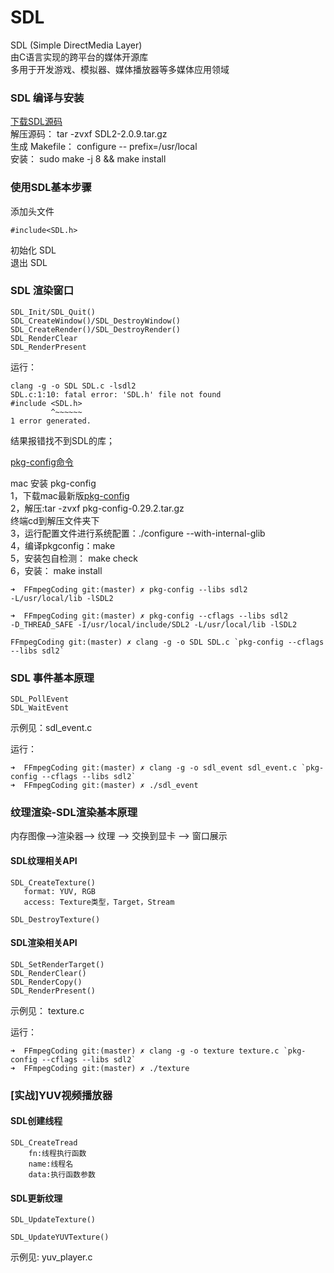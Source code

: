# SDL 

SDL (Simple DirectMedia Layer)  
由C语言实现的跨平台的媒体开源库  
多用于开发游戏、模拟器、媒体播放器等多媒体应用领域  

### SDL 编译与安装  

[下载SDL源码](http://www.libsdl.org/download-2.0.php)  
解压源码： tar -zvxf SDL2-2.0.9.tar.gz  
生成 Makefile： configure -- prefix=/usr/local  
安装： sudo make -j 8 && make install  

### 使用SDL基本步骤  
添加头文件 

```
#include<SDL.h>  
```
初始化 SDL  
退出 SDL  


### SDL 渲染窗口  
```
SDL_Init/SDL_Quit()  
SDL_CreateWindow()/SDL_DestroyWindow()  
SDL_CreateRender()/SDL_DestroyRender()
SDL_RenderClear
SDL_RenderPresent    
```

运行：

```
clang -g -o SDL SDL.c -lsdl2
SDL.c:1:10: fatal error: 'SDL.h' file not found
#include <SDL.h>
         ^~~~~~~
1 error generated.
```
结果报错找不到SDL的库；  

[pkg-config命令](https://www.jianshu.com/p/7eee92d8ad7b) 
 
mac 安装 pkg-config  
1，下载mac最新版[pkg-config](https://pkg-config.freedesktop.org/releases/)  
2，解压:tar -zvxf pkg-config-0.29.2.tar.gz  
   终端cd到解压文件夹下  
3，运行配置文件进行系统配置：./configure --with-internal-glib  
4，编译pkgconfig：make  
5，安装包自检测： make check  
6，安装： make install   


```
➜  FFmpegCoding git:(master) ✗ pkg-config --libs sdl2
-L/usr/local/lib -lSDL2

➜  FFmpegCoding git:(master) ✗ pkg-config --cflags --libs sdl2
-D_THREAD_SAFE -I/usr/local/include/SDL2 -L/usr/local/lib -lSDL2

FFmpegCoding git:(master) ✗ clang -g -o SDL SDL.c `pkg-config --cflags --libs sdl2`

```

### SDL 事件基本原理  

```
SDL_PollEvent
SDL_WaitEvent
``` 

示例见：sdl_event.c  

运行：

```
➜  FFmpegCoding git:(master) ✗ clang -g -o sdl_event sdl_event.c `pkg-config --cflags --libs sdl2`
➜  FFmpegCoding git:(master) ✗ ./sdl_event
```



### 纹理渲染-SDL渲染基本原理  
内存图像-->渲染器--> 纹理 --> 交换到显卡 --> 窗口展示  

#### SDL纹理相关API
```
SDL_CreateTexture()
   format: YUV, RGB  
   access: Texture类型，Target，Stream
   
SDL_DestroyTexture()
```
 
#### SDL渲染相关API
```
SDL_SetRenderTarget()  
SDL_RenderClear()
SDL_RenderCopy()  
SDL_RenderPresent()
```
示例见： texture.c

运行：

```
➜  FFmpegCoding git:(master) ✗ clang -g -o texture texture.c `pkg-config --cflags --libs sdl2`
➜  FFmpegCoding git:(master) ✗ ./texture
```


### [实战]YUV视频播放器  
#### SDL创建线程  
```
SDL_CreateTread
    fn:线程执行函数  
    name:线程名  
    data:执行函数参数  
```
#### SDL更新纹理  
```
SDL_UpdateTexture()

SDL_UpdateYUVTexture()
```

示例见: yuv_player.c  

```

```